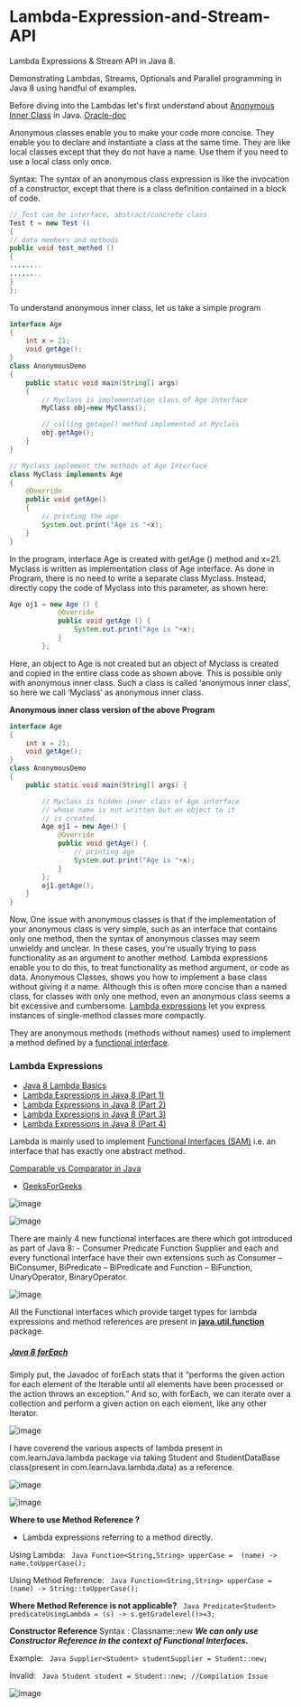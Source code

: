 # Lambda-Expression-and-Stream-API

Lambda Expressions & Stream API in Java 8.

Demonstrating Lambdas, Streams, Optionals and Parallel programming in Java 8 using handful of examples.

Before diving into the Lambdas let's first understand about [Anonymous Inner Class](https://www.geeksforgeeks.org/anonymous-inner-class-java/) in Java. [Oracle-doc](https://docs.oracle.com/javase/tutorial/java/javaOO/anonymousclasses.html)

Anonymous classes enable you to make your code more concise. They enable you to declare and instantiate a class at the same time. They are like local classes except that they do not have a name. Use them if you need to use a local class only once.

Syntax: The syntax of an anonymous class expression is like the invocation of a constructor, except that there is a class definition contained in a block of code.

``` Java
// Test can be interface, abstract/concrete class
Test t = new Test ()
{
// data members and methods
public void test_method ()
{
........
........
}
};
```

To understand anonymous inner class, let us take a simple program
``` Java 
interface Age 
{ 
	int x = 21; 
	void getAge(); 
} 
class AnonymousDemo 
{ 
	public static void main(String[] args) 
	{ 
		// Myclass is implementation class of Age interface 
		MyClass obj=new MyClass(); 

		// calling getage() method implemented at Myclass 
		obj.getAge();	 
	} 
} 

// Myclass implement the methods of Age Interface 
class MyClass implements Age 
{ 
	@Override
	public void getAge() 
	{ 
		// printing the age 
		System.out.print("Age is "+x); 
	} 
} 
```

In the program, interface Age is created with getAge () method and x=21.  Myclass is written as implementation class of Age interface. As done in Program, there is no need to write a separate class Myclass. Instead, directly copy the code of Myclass into this parameter, as shown here:

``` Java 
Age oj1 = new Age () {
            @Override
            public void getAge () {
                System.out.print("Age is "+x);
            }
        };
```
Here, an object to Age is not created but an object of Myclass is created and copied in the entire class code as shown above. This is possible only with anonymous inner class. Such a class is called ‘anonymous inner class’, so here we call ‘Myclass’ as anonymous inner class. 

**Anonymous inner class version of the above Program**
``` Java
interface Age 
{ 
	int x = 21; 
	void getAge(); 
} 
class AnonymousDemo 
{ 
	public static void main(String[] args) { 

		// Myclass is hidden inner class of Age interface 
		// whose name is not written but an object to it 
		// is created. 
		Age oj1 = new Age() { 
			@Override
			public void getAge() { 
				// printing age 
				System.out.print("Age is "+x); 
			} 
		}; 
		oj1.getAge(); 
	} 
}
```

Now, One issue with anonymous classes is that if the implementation of your anonymous class is very simple, such as an interface that contains only one method, then the syntax of anonymous classes may seem unwieldy and unclear. In these cases, you're usually trying to pass functionality as an argument to another method. Lambda expressions enable you to do this, to treat functionality as method argument, or code as data.  Anonymous Classes, shows you how to implement a base class without giving it a name. Although this is often more concise than a named class, for classes with only one method, even an anonymous class seems a bit excessive and cumbersome. [Lambda expressions](https://docs.oracle.com/javase/tutorial/java/javaOO/lambdaexpressions.html) let you express instances of single-method classes more compactly. 

They are anonymous methods (methods without names) used to implement a method defined by a [functional interface](https://medium.com/better-programming/learn-these-4-things-and-working-with-lambda-expressions-b0ab36e0fffc).



### Lambda Expressions
* [Java 8 Lambda Basics](https://youtu.be/gpIUfj3KaOc?list=PLqq-6Pq4lTTa9YGfyhyW2CqdtW9RtY-I3)
* [Lambda Expressions in Java 8 (Part 1)](https://medium.com/@kasunprageethdissanayake/lambda-expressions-in-java-8-part-1-9de06c295723)
* [Lambda Expressions in Java 8 (Part 2)](https://medium.com/@kasunprageethdissanayake/lambda-expressions-in-java-8-part-2-83985d18115c)
* [Lambda Expressions in Java 8 (Part 3)](https://medium.com/@kasunprageethdissanayake/lambda-expressions-in-java-8-part-3-32070eb99ad7)
* [Lambda Expressions in Java 8 (Part 4)](https://medium.com/@kasunprageethdissanayake/lambda-expressions-in-java-8-part-4-ad3fe41f4be0)


Lambda is mainly used to implement [Functional Interfaces (SAM)](http://tutorials.jenkov.com/java-functional-programming/functional-interfaces.html) i.e. an interface that has exactly one abstract method.

[Comparable vs Comparator in Java](https://www.youtube.com/watch?v=oAp4GYprVHM&t=1s)
* [GeeksForGeeks](https://www.geeksforgeeks.org/comparable-vs-comparator-in-java/)


![image](https://user-images.githubusercontent.com/65066310/84444506-959a2800-ac5f-11ea-8445-eaaecfe97cfa.png)

![image](https://user-images.githubusercontent.com/65066310/84444809-3688e300-ac60-11ea-8cf1-f528a9305ecf.png)

There are mainly 4 new functional interfaces are there which got introduced as part of Java 8: -
Consumer
Predicate
Function 
Supplier
and each and every functional interface have their own extensions such as Consumer – BiConsumer, BiPredicate – BiPredicate and Function – BiFunction, UnaryOperator, BinaryOperator.


![image](https://user-images.githubusercontent.com/65066310/84444861-528c8480-ac60-11ea-9374-749c5c429b6b.png)



All the Functional interfaces which provide target types for lambda expressions and method references are present in [**java.util.function**](https://docs.oracle.com/javase/8/docs/api/java/util/function/package-summary.html) package.


##### [Java 8 forEach](https://www.baeldung.com/foreach-java)

Simply put, the Javadoc of forEach stats that it “performs the given action for each element of the Iterable until all elements have been processed or the action throws an exception.”
And so, with forEach, we can iterate over a collection and perform a given action on each element, like any other Iterator.

![image](https://user-images.githubusercontent.com/65066310/84445051-c3cc3780-ac60-11ea-8cbc-a3a7ebd18dff.png)



I have coverend the various aspects of lambda present in com.learnJava.lambda package via taking Student and StudentDataBase class(present in com.learnJava.lambda.data) as a reference.

![image](https://user-images.githubusercontent.com/65066310/84445437-a8adf780-ac61-11ea-88de-22715adf5f8f.png)











![image](https://user-images.githubusercontent.com/65066310/84445685-c2e7d580-ac61-11ea-94e0-0d499426096a.png)













**Where to use Method Reference ?**

* Lambda expressions referring to a method directly.

Using Lambda:
``` Java Function<String,String> upperCase =  (name) -> name.toUpperCase();```

Using Method Reference:
``` Java Function<String,String> upperCase =  (name) -> String::toUpperCase();```




**Where Method Reference is not applicable?**
``` Java Predicate<Student> predicateUsingLambda = (s) -> s.getGradelevel()>=3;```



**Constructor Reference**
Syntax :  Classname::new
***We can only use Constructor Reference in the context of Functional Interfaces.***

Example:
``` Java Supplier<Student> studentSupplier = Student::new;```


Invalid:
``` Java Student student = Student::new; //Compilation Issue```



![image](https://user-images.githubusercontent.com/65066310/84446125-7d77d800-ac62-11ea-8549-06ac0111f45f.png)





